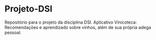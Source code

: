# Projeto-DSI
Repositório para o projeto da disciplina DSI.
Aplicativo Vinicoteca: Recomendações e aprendizado sobre vinhos, além de sua própria adega pessoal.